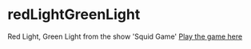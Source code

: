 # redLightGreenLight
Red Light, Green Light from the show 'Squid Game'
[Play the game here](https://jamesnicholasryan.github.io/redLightGreenLight/)

